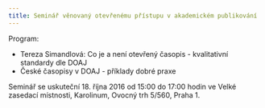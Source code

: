 ```yaml
---
title: Seminář věnovaný otevřenému přístupu v akademickém publikování
---
```

Program:

- Tereza Simandlová: Co je a není otevřený časopis - kvalitativní standardy dle DOAJ
- České časopisy v DOAJ - příklady dobré praxe

Seminář se uskuteční 18. října 2016 od 15:00 do 17:00 hodin ve Velké zasedací místnosti, Karolinum, Ovocný trh 5/560, Praha 1.
